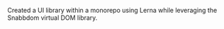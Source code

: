 Created a UI library within a monorepo using Lerna while leveraging the Snabbdom virtual DOM library.
